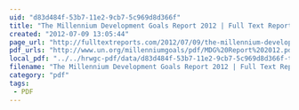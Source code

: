 ```yaml
---
uid: "d83d484f-53b7-11e2-9cb7-5c969d8d366f"
title: "The Millennium Development Goals Report 2012 | Full Text Reports..."
created: "2012-07-09 13:05:44"
page_url: "http://fulltextreports.com/2012/07/09/the-millennium-development-goals-report-2012/"
pdf_urls: "http://www.un.org/millenniumgoals/pdf/MDG%20Report%202012.pdf"
local_pdf: "../../hrwgc-pdf/data/d83d484f-53b7-11e2-9cb7-5c969d8d366f-the-millennium-development-goals-report-2012-full-text-reports.pdf"
filename: "The Millennium Development Goals Report 2012 | Full Text Reports.html"
category: "pdf"
tags: 
 - PDF
---
```

